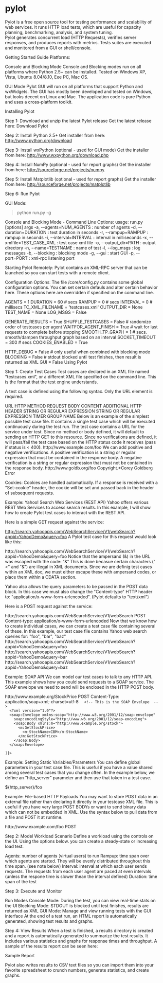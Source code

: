 # pylot
Pylot is a free open source tool for testing performance and scalability of web services. It runs HTTP load tests, which are useful for capacity planning, benchmarking, analysis, and system tuning.  
Pylot generates concurrent load (HTTP Requests), verifies server responses, and produces reports with metrics. Tests suites are executed and monitored from a GUI or shell/console.

Getting Started Guide
Platforms:

Console and Blocking Mode
Console and Blocking modes run on all platforms where Python 2.5+ can be installed. Tested on Windows XP, Vista, Ubuntu 8.04/8.10, Eee PC, Mac OS.

GUI Mode
Pylot GUI will run on all platforms that support Python and wxWidgets. The GUI has mostly been developed and tested on Windows, but looks decent on Linux and Mac. The application code is pure Python and uses a cross-platform toolkit.

Installing Pylot

Step 1: Download and unzip the latest Pylot release
Get the latest release here: Download Pylot

Step 2: Install Python 2.5+
Get installer from here: http://www.python.org/download

Step 3: Install wxPython (optional - used for GUI mode)
Get the installer from here: http://www.wxpython.org/download.php

Step 4: Install NumPy (optional - used for report graphs)
Get the installer from here: http://sourceforge.net/projects/numpy

Step 5: Install Matplotlib (optional - used for report graphs)
Get the installer from here: http://sourceforge.net/projects/matplotlib

Step 6: Run Pylot


GUI Mode:
> python run.py -g

Console and Blocking Mode - Command Line Options:
usage: run.py [options] args
  -a, --agents=NUM_AGENTS     :  number of agents
  -d, --duration=DURATION     :  test duration in seconds
  -r, --rampup=RAMPUP         :  rampup in seconds
  -i, --interval=INTERVAL     :  interval in milliseconds
  -x, --xmlfile=TEST_CASE_XML :  test case xml file
  -o, --output_dir=PATH       :  output directory
  -n, --name=TESTNAME         :  name of test
  -l, --log_msgs              :  log messages
  -b, --blocking              :  blocking mode
  -g, --gui                   :  start GUI
  -p, --port=PORT             :  xml-rpc listening port  

Starting Pylot Remotely:
Pylot contains an XML-RPC server that can be launched so you can start tests with a remote client.


Configuration Options:
The file /core/config.py contains some global configuration options. You can set certain defauls and alter certain behavior here. These options here are overridden if specified on the command line.


AGENTS = 1
DURATION = 60  # secs
RAMPUP = 0  # secs
INTERVAL = 0  # millisecs
TC_XML_FILENAME = 'testcases.xml'
OUTPUT_DIR = None
TEST_NAME = None
LOG_MSGS = False

GENERATE_RESULTS = True
SHUFFLE_TESTCASES = False  # randomize order of testcases per agent
WAITFOR_AGENT_FINISH = True  # wait for last requests to complete before stopping
SMOOTH_TP_GRAPH = 1  # secs.  smooth/dampen throughput graph based on an interval
SOCKET_TIMEOUT = 300  # secs
COOKIES_ENABLED = True

HTTP_DEBUG = False  # only useful when combined with blocking mode  
BLOCKING = False  # stdout blocked until test finishes, then result is returned as XML
GUI = False
Using Pylot

Step 1: Create Test Cases
Test cases are declared in an XML file named "testcases.xml", or a different XML file specified on the command line. This is the format that the test engine understands.

A test case is defined using the following syntax. Only the URL element is required.

<case>
  <url>URL</url>
  <method>HTTP METHOD</method>
  <body>REQUEST BODY CONTENT</body>
  <add_header>ADDITIONAL HTTP HEADER</add_header>
  <verify>STRING OR REGULAR EXPRESSION</verify>
  <verify_negative>STRING OR REGULAR EXPRESSION</verify_negative>
  <timer_group>TIMER GROUP NAME</timer_group>
</case>
Below is an example of the simplest possible test case file. It contains a single test case which will be executed continuously during the test run. The test case contains a URL for the service under test. Since no method or body defined, it will default to sending an HTTP GET to this resource. Since no verifications are defined, it will pass/fail the test case based on the HTTP status code it receives (pass if status is < 400).

<testcases>
  <case>
    <url>http://www.example.com/foo</url>
  </case>
</testcases>
We can add positive and negative verifications. A positive verification is a string or regular expression that must be contained in the response body. A negative verification is a string or regular expression that must not be contained in the response body.

<case>
    <url>http://www.goldb.org/foo</url>
    <verify>Copyright.*Corey Goldberg</verify>
    <verify_negative>Error</verify_negative>
<case>


Cookies:
Cookies are handled automatically. If a response is received with a "Set-cookie" header, the cookie will be set and passed back in the header of subsequent requests.



Example: Yahoo! Search Web Services (REST API)
Yahoo offers various REST Web Services to access search results. In this example, I will show how to create Pylot test cases to interact with the REST API.

Here is a simple GET request against the service:

http://search.yahooapis.com/WebSearchService/V1/webSearch?appid=YahooDemo&query=foo
A Pylot test case for this request would look like this:

<case>
  <url>http://search.yahooapis.com/WebSearchService/V1/webSearch?appid=YahooDemo&amp;query=foo</url>
</case>
Notice that the ampersand (&) in the URL was escaped with the code: "&amp;"
This is done becasue certain characters ("<" and "&") are illegal in XML documents. Since we are definig test cases within an XML doc, we must either escape these with ampersand codes, or place them within a CDATA section.

Yahoo also allows the query parameters to be passed in the POST data block. In this case we must also change the "Content-type" HTTP header to: "application/x-www-form-urlencoded". (Pylot defaults to "text/xml")

Here is a POST request against the service:

<case>
  <url>http://search.yahooapis.com/WebSearchService/V1/webSearch</url>
  <method>POST</method>
  <body><![CDATA[appid=YahooDemo&query=webinject]]></body>
  <add_header>Content-type: application/x-www-form-urlencoded</add_header>
</case>
Now that we know how to create individual cases, we can create a test case file containing several of these. In this example, our test case file contains Yahoo web search queries for: "foo", "bar", "baz"
<testcases>
  <case>
    <url>http://search.yahooapis.com/WebSearchService/V1/webSearch?appid=YahooDemo&amp;query=foo</url>
  </case>
    <case>
    <url>http://search.yahooapis.com/WebSearchService/V1/webSearch?appid=YahooDemo&amp;query=bar</url>
  </case>
    <case>
    <url>http://search.yahooapis.com/WebSearchService/V1/webSearch?appid=YahooDemo&amp;query=baz</url>
  </case>
</testcases>


Example: SOAP API
We can model our test cases to talk to any HTTP API. This example shows how you could send requests to a SOAP service. The SOAP envelope we need to send will be enclosed in the HTTP POST body.

<case>
  <url>http://www.example.org/StockPrice</url>
  <method>POST</method>
  <add_header>Content-Type: application/soap+xml; charset=utf-8</add_header>
  <body><!
    [CDATA[
    
      <!-- This is the SOAP Envelope  -->  
      <?xml version="1.0"?>
      <soap:Envelope xmlns:soap="http://www.w3.org/2001/12/soap-envelope"
        soap:encodingStyle="http://www.w3.org/2001/12/soap-encoding">
        <soap:Body xmlns:m="http://www.example.org/stock">
          <m:GetStockPrice>
            <m:StockName>IBM</m:StockName>
          </m:GetStockPrice>
        </soap:Body>
      </soap:Envelope>
      
    ]]>
  </body>
</case>


Example: Setting Static Variables/Parameters
You can define global parameters in your test case file. This is useful if you have a value shared among several test cases that you change often. In the example below, we define an "http_server" parameter and then use that token in a test case.

<testcases>
  <param name="http_server" value="http://www.example.com" />
  <case>
    <url>${http_server}/foo</url>
  </case>
</testcases>


Example: File-based HTTP Payloads
You may want to store POST data in an external file rather than declaring it directly in your testcase XML file. This is useful if you have very large POST BODYs or want to send binary data which can not be embedded in XML. Use the syntax below to pull data from a file and POST it at runtime.

<case>
  <url>http://www.example.com/foo</url>
  <method>POST</method>
  <body file="./myfile.dat"></body>
</case>


Step 2: Model Workload Scenario
Define a workload using the controls on the UI. Using the options below. you can create a steady-state or increasing load test.

Agents: number of agents (virtual users) to run
Rampup: time span over which agents are started. They will be evenly distributed throughout this time span. (see note below)
Interval: interval at which each user sends requests. The requests from each user agent are paced at even intervals (unless the respone time is slower thean the interval defined)
Duration: time span of the test


Step 3: Execute and Monitor

Run Modes
Console Mode: During the test, you can view real-time stats on the UI
Blocking Mode: STDOUT is blocked until test finishes, results are returned as XML
GUI Mode: Manage and view running tests with the GUI interface
At the end of a test run, an HTML report is automatically generated, showing test results and graphs.



Step 4: View Results
When a test is finished, a results directory is created and a report is automatically generated to summarize the test results. It includes various statistics and graphs for response times and throughput. A sample of the results report can be seen here:

Sample Report

Pylot also writes results to CSV text files so you can import them into your favorite spreadsheet to crunch numbers, generate statistics, and create graphs.
